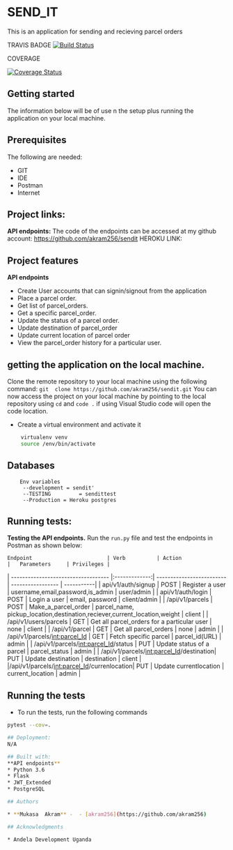 
# SEND_IT
This is an application for sending and recieving parcel orders


TRAVIS BADGE
[![Build Status](https://travis-ci.org/akram256/SEND_IT.svg?branch=challenge_three)](https://travis-ci.org/akram256/SEND_IT)

COVERAGE

[![Coverage Status](https://coveralls.io/repos/github/akram256/SEND_IT/badge.svg?branch=challenge_three)](https://coveralls.io/github/akram256/SEND_IT?branch=challenge_three)


## Getting started
The information below  will be of use n the setup  plus running  the application on your local machine.

## Prerequisites
The  following are needed:
* GIT
* IDE
* Postman
* Internet


## Project links:
**API endpoints:** The code of the endpoints can be accessed at my github account: https://github.com/akram256/sendit
HEROKU LINK:   

## Project features
**API endpoints**
* Create User accounts that can signin/signout from the application
* Place a parcel order.
* Get list of parcel_orders.
* Get a specific parcel_order.
* Update the status of a parcel order.
* Update destination of parcel_order
* Update current location of parcel order
* View the parcel_order history for a particular user.

## getting the application on the local machine.
Clone the remote repository to your local machine using the following command: `git  clone https://github.com/akram256/sendit.git`
You can now access the project on your local machine by pointing to the local repository using `cd` and `code .` 
if using Visual Studio code will open the code location.

- Create a virtual environment and activate it
    ```bash
     virtualenv venv
     source /env/bin/activate

## Databases 
		Env variables
         --development = sendit'
         --TESTING         = sendittest
         --Production = Heroku postgres

## Running tests:
**Testing the API endpoints.**
Run the `run.py` file and test the endpoints in Postman as shown below:

    Endpoint                        | Verb          | Action                     |   Parameters     | Privileges |
| ----------------------------------- |:-------------:|  ------------------------- | ----------------- | -----------|
| api/v1/auth/signup                     | POST          | Register a user          | username,email,password,is_admin  | user/admin |
| api/v1/auth/login        | POST           | Login a user          | email, password  | client/admin |
| /api/v1/parcels        | POST          | Make_a_parcel_order          | parcel_name, pickup_location,destination,reciever,current_location,weight | client |
| /api/v1/users/parcels | GET     | Get all parcel_orders for a particular user   | none  | client |
| /api/v1/parcel | GET     | Get all parcel_orders | none | admin |
| /api/v1/parcels/<int:parcel_Id> | GET     | Fetch specific parcel | parcel_id(URL) | admin |
| /api/v1/parcels/<int:parcel_Id>/status | PUT     | Update status of a parcel | parcel_status | admin |
| /api/v1/parcels/<int:parcel_Id>/destination| PUT     | Update destination | destination  | client |
|/api/v1/parcels/<int:parcel_Id>/currenlocation| PUT    | Update currentlocation | current_location | admin |

## Running the tests

- To run the tests, run the following commands

```bash
pytest --cov=.

## Deployment:
N/A

## Built with:
**API endpoints**
* Python 3.6
* Flask
* JWT_Extended
* PostgreSQL

## Authors

* **Mukasa  Akram** -  - [akram256](https://github.com/akram256)

## Acknowledgments

* Andela Development Uganda



